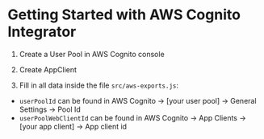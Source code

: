 # Getting Started with AWS Cognito Integrator

1. Create a User Pool in AWS Cognito console

2. Create AppClient

3. Fill in all data inside the file `src/aws-exports.js`:
- `userPoolId` can be found in AWS Cognito -> [your user pool] -> General Settings -> Pool Id
- `userPoolWebClientId` can be found in AWS Cognito -> App Clients -> [your app client] -> App client id 
